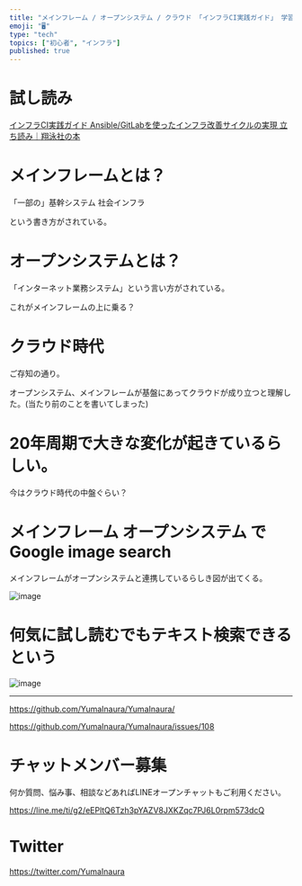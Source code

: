 ```yaml
---
title: "メインフレーム / オープンシステム / クラウド 「インフラCI実践ガイド」 学習まとめ"
emoji: "🖥"
type: "tech"
topics: ["初心者", "インフラ"]
published: true
---
```


# 試し読み

[インフラCI実践ガイド Ansible/GitLabを使ったインフラ改善サイクルの実現 立ち読み｜翔泳社の本](https://www.shoeisha.co.jp/book/preview/9784798155128)

# メインフレームとは？

「一部の」基幹システム
社会インフラ

という書き方がされている。

# オープンシステムとは？

「インターネット業務システム」という言い方がされている。

これがメインフレームの上に乗る？

# クラウド時代

ご存知の通り。

オープンシステム、メインフレームが基盤にあってクラウドが成り立つと理解した。(当たり前のことを書いてしまった)

# 20年周期で大きな変化が起きているらしい。

今はクラウド時代の中盤ぐらい？

# メインフレーム オープンシステム で Google image search

メインフレームがオープンシステムと連携しているらしき図が出てくる。

![image](https://user-images.githubusercontent.com/13635059/50569112-842dca80-0da1-11e9-926b-2b352d3ab398.png)

# 何気に試し読むでもテキスト検索できるという

![image](https://user-images.githubusercontent.com/13635059/50569151-dcfd6300-0da1-11e9-8518-3a7c282b6a7e.png)


---

https://github.com/YumaInaura/YumaInaura/

https://github.com/YumaInaura/YumaInaura/issues/108








<!-- Update From Qiita API -->

# チャットメンバー募集


何か質問、悩み事、相談などあればLINEオープンチャットもご利用ください。

https://line.me/ti/g2/eEPltQ6Tzh3pYAZV8JXKZqc7PJ6L0rpm573dcQ





# Twitter


https://twitter.com/YumaInaura


<!-- Update From Qiita API -->


